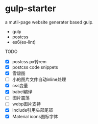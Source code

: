 # gulp-starter

a mutil-page website generater based gulp.

- gulp
- postcss
- es6(es-lint)



TODO

- [x] postcss px转rem
- [x] postcss code snippets
- [x] 雪碧图
- [ ] 小的图片文件自动inline处理
- [x] css变量
- [x] babel编译
- [ ] 图片震荡
- [ ] webp图片支持
- [x] include引用头部尾部
- [x] Material icons图标字体
